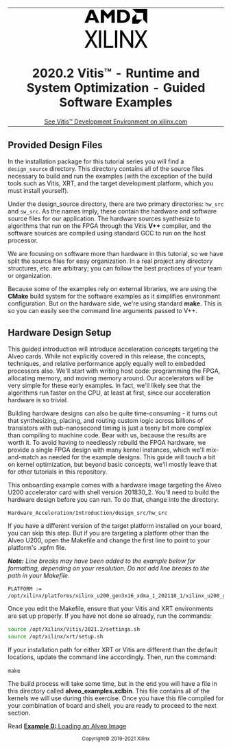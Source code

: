﻿<table width="100%">
 <tr width="100%">
    <td align="center"><img src="https://raw.githubusercontent.com/Xilinx/Image-Collateral/main/xilinx-logo.png" width="30%"/><h1>2020.2 Vitis™ - Runtime and System Optimization - Guided Software Examples</h1>
    <a href="https://www.xilinx.com/products/design-tools/vitis.html">See Vitis™ Development Environment on xilinx.com</a>
    </td>
 </tr>
</table>

## Provided Design Files

In the installation package for this tutorial series you will find a `design_source` directory.
This directory contains all of the source files necessary to build and run the examples (with the exception of
the build tools such as Vitis, XRT, and the target development platform, which you must install yourself).

Under the design_source directory, there are two primary directories: `hw_src` and `sw_src`.  As the names
imply, these contain the hardware and software source files for our application.  The hardware sources
synthesize to algorithms that run on the FPGA through the Vitis **V++** compiler, and the software sources are
compiled using standard GCC to run on the host processor.

We are focusing on software more than hardware in this tutorial, so we have split the source files for easy
organization.  In a real project any directory structures, etc. are arbitrary; you can follow the best
practices of your team or organization.

Because some of the examples rely on external libraries, we are using the **CMake** build system for the
software examples as it simplifies environment configuration.  But on the hardware side, we're using standard
**make**. This is so you can easily see the command line arguments passed to V++.

## Hardware Design Setup

This guided introduction will introduce acceleration concepts targeting the Alveo cards.  While not explicitly
covered in this release, the concepts, techniques, and relative performance apply equally well to embedded
processors also. We'll start with writing host code: programming the FPGA, allocating memory, and moving
memory around.  Our accelerators will be very simple for these early examples.  In fact, we'll likely see that
the algorithms run faster on the CPU, at least at first, since our acceleration hardware is so trivial.

Building hardware designs can also be quite time-consuming - it turns out that synthesizing, placing, and
routing custom logic across billions of transistors with sub-nanosecond timing is just a teeny bit more
complex than compiling to machine code.  Bear with us, because the results are worth it.  To avoid having to
needlessly rebuild the FPGA hardware, we provide a single FPGA design with many kernel instances, which we'll
mix-and-match as needed for the example designs.  This guide will touch a bit on kernel optimization, but
beyond basic concepts, we'll mostly leave that for other tutorials in this repository.

This onboarding example comes with a hardware image targeting the Alveo U200 accelerator card with shell
version 201830_2. You'll need to build the hardware design before you can run. To do that, change into the
directory:

```
Hardware_Acceleration/Introduction/design_src/hw_src
```

If you have a different version of the target platform installed on your board, you can skip this step.  But if you are targeting a platform other than the Alveo U200, open the Makefile and change the first line to point to your platform's .xpfm file.

_**Note:** Line breaks may have been added to the example below for formatting, depending on your resolution.
Do not add line breaks to the path in your Makefile._

```make
PLATFORM := /opt/xilinx/platforms/xilinx_u200_gen3x16_xdma_1_202110_1/xilinx_u200_gen3x16_xdma_1_202110_1.xpfm
```

Once you edit the Makefile, ensure that your Vitis and XRT environments are set up properly.  If you have not
done so already, run the commands:

```bash
source /opt/Xilinx/Vitis/2021.2/settings.sh
source /opt/xilinx/xrt/setup.sh
```

If your installation path for either XRT or Vitis are different than the default locations, update the command
line accordingly. Then, run the command:

`make`

The build process will take some time, but in the end you will have a file in this directory called
**alveo_examples.xclbin**.  This file contains all of the kernels we will use during this exercise.  Once you
have this file compiled for your combination of board and shell, you are ready to proceed to the next section.

Read [**Example 0:** Loading an Alveo Image](./00-loading-an-alveo-image.md)


<p align="center"><sup>Copyright&copy; 2019-2021 Xilinx</sup></p>

